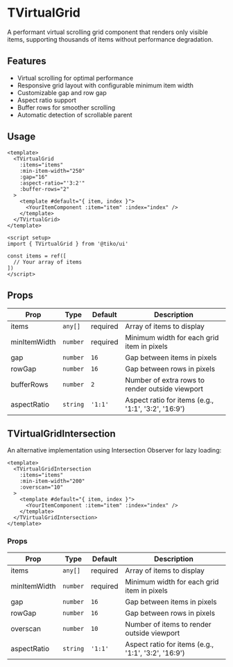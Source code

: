 # TVirtualGrid

A performant virtual scrolling grid component that renders only visible items, supporting thousands of items without performance degradation.

## Features

- Virtual scrolling for optimal performance
- Responsive grid layout with configurable minimum item width
- Customizable gap and row gap
- Aspect ratio support
- Buffer rows for smoother scrolling
- Automatic detection of scrollable parent

## Usage

```vue
<template>
  <TVirtualGrid
    :items="items"
    :min-item-width="250"
    :gap="16"
    :aspect-ratio="'3:2'"
    :buffer-rows="2"
  >
    <template #default="{ item, index }">
      <YourItemComponent :item="item" :index="index" />
    </template>
  </TVirtualGrid>
</template>

<script setup>
import { TVirtualGrid } from '@tiko/ui'

const items = ref([
  // Your array of items
])
</script>
```

## Props

| Prop | Type | Default | Description |
|------|------|---------|-------------|
| items | `any[]` | required | Array of items to display |
| minItemWidth | `number` | required | Minimum width for each grid item in pixels |
| gap | `number` | `16` | Gap between items in pixels |
| rowGap | `number` | `16` | Gap between rows in pixels |
| bufferRows | `number` | `2` | Number of extra rows to render outside viewport |
| aspectRatio | `string` | `'1:1'` | Aspect ratio for items (e.g., '1:1', '3:2', '16:9') |

## TVirtualGridIntersection

An alternative implementation using Intersection Observer for lazy loading:

```vue
<template>
  <TVirtualGridIntersection
    :items="items"
    :min-item-width="200"
    :overscan="10"
  >
    <template #default="{ item, index }">
      <YourItemComponent :item="item" :index="index" />
    </template>
  </TVirtualGridIntersection>
</template>
```

### Props

| Prop | Type | Default | Description |
|------|------|---------|-------------|
| items | `any[]` | required | Array of items to display |
| minItemWidth | `number` | required | Minimum width for each grid item in pixels |
| gap | `number` | `16` | Gap between items in pixels |
| rowGap | `number` | `16` | Gap between rows in pixels |
| overscan | `number` | `10` | Number of items to render outside viewport |
| aspectRatio | `string` | `'1:1'` | Aspect ratio for items (e.g., '1:1', '3:2', '16:9') |
